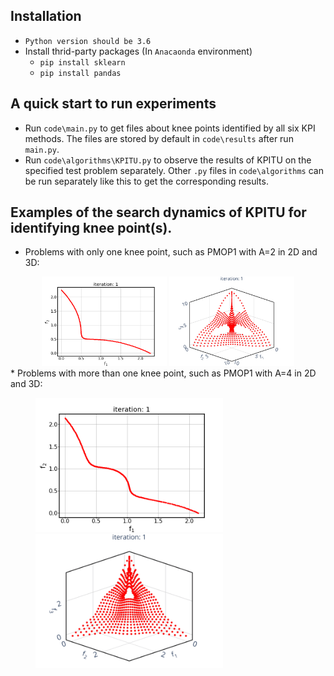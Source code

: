 ## Installation
* `Python version should be 3.6`
* Install thrid-party packages (In `Anacaonda` environment)
    * `pip install sklearn`
    * `pip install pandas`

## A quick start to run experiments
* Run `code\main.py` to get files about knee points identified by all six KPI methods. The files are stored by default in `code\results` after run `main.py`.
* Run `code\algorithms\KPITU.py` to observe the results of KPITU on the specified test problem separately. Other `.py` files in `code\algorithms` can be run separately like this to get the corresponding results.

## Examples of the search dynamics of KPITU for identifying knee point(s).
* Problems with only one knee point, such as PMOP1 with A=2 in 2D and 3D:
<center class="half">
    <img src="https://github.com/JerryI00/KPI/blob/master/gif/PMOP1_M2_A2.gif" width="200"/>
    <img src="https://github.com/JerryI00/KPI/blob/master/gif/PMOP1_M3_A2.gif" width="200"/>
</center>
* Problems with more than one knee point, such as PMOP1 with A=4 in 2D and 3D:
<figure class="half">
    <img src="https://github.com/JerryI00/KPI/blob/master/gif/PMOP1_M2_A4.gif" width=300 /><img src="https://github.com/JerryI00/KPI/blob/master/gif/PMOP1_M3_A4.gif" width=300 />
</figure>
